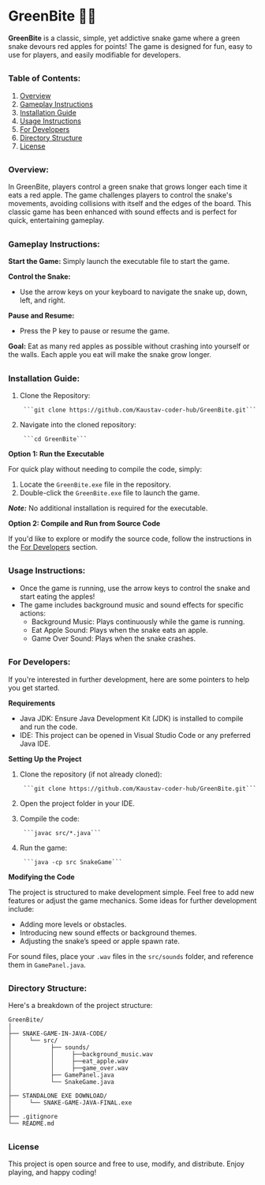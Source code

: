 # GreenBite 🐍🍏

**GreenBite** is a classic, simple, yet addictive snake game where a green snake devours red apples for points! The game is designed for fun, easy to use for players, and easily modifiable for developers.

##
### Table of Contents:
1. [Overview](#overview)
2. [Gameplay Instructions](#gameplay-instructions)
3. [Installation Guide](#installation-guide)
4. [Usage Instructions](#usage-instructions)
5. [For Developers](#for-developers)
6. [Directory Structure](#directory-structure)
7. [License](#license)

## 
### Overview:
In GreenBite, players control a green snake that grows longer each time it eats a red apple. The game challenges players to control the snake's movements, avoiding collisions with itself and the edges of the board. This classic game has been enhanced with sound effects and is perfect for quick, entertaining gameplay.

## 
### Gameplay Instructions:

**Start the Game:** Simply launch the executable file to start the game.

**Control the Snake:**
* Use the arrow keys on your keyboard to navigate the snake up, down, left, and right.

**Pause and Resume:**
* Press the P key to pause or resume the game.

**Goal:** Eat as many red apples as possible without crashing into yourself or the walls. Each apple you eat will make the snake grow longer.

##
### Installation Guide:

1. Clone the Repository:

        ```git clone https://github.com/Kaustav-coder-hub/GreenBite.git```
2. Navigate into the cloned repository:

        ```cd GreenBite```

**Option 1: Run the Executable**

For quick play without needing to compile the code, simply:

1. Locate the `GreenBite.exe` file in the repository.
2. Double-click the `GreenBite.exe` file to launch the game.

***Note:*** No additional installation is required for the executable.

**Option 2: Compile and Run from Source Code**

If you'd like to explore or modify the source code, follow the instructions in the [For Developers](#for-developers) section.


##
### Usage Instructions:
* Once the game is running, use the arrow keys to control the snake and start eating the apples!
* The game includes background music and sound effects for specific actions:
    * Background Music: Plays continuously while the game is running.
    * Eat Apple Sound: Plays when the snake eats an apple.
    * Game Over Sound: Plays when the snake crashes.

##
### For Developers:
If you're interested in further development, here are some pointers to help you get started.

**Requirements**

* Java JDK: Ensure Java Development Kit (JDK) is installed to compile and run the code.
* IDE: This project can be opened in Visual Studio Code or any preferred Java IDE.

**Setting Up the Project**

1. Clone the repository (if not already cloned):

        ```git clone https://github.com/Kaustav-coder-hub/GreenBite.git```
2. Open the project folder in your IDE.

3. Compile the code:
        
        ```javac src/*.java```

4. Run the game:

        ```java -cp src SnakeGame```

**Modifying the Code**

The project is structured to make development simple. Feel free to add new features or adjust the game mechanics. Some ideas for further development include:

* Adding more levels or obstacles.
* Introducing new sound effects or background themes.
* Adjusting the snake’s speed or apple spawn rate.

For sound files, place your `.wav` files in the `src/sounds` folder, and reference them in `GamePanel.java`.

##
### Directory Structure:
Here's a breakdown of the project structure:

```
GreenBite/
│
├── SNAKE-GAME-IN-JAVA-CODE/
│     └── src/
│           ├── sounds/
│           │     ├──background_music.wav
│           │     ├──eat_apple.wav
│           │     ├──game_over.wav
│           ├── GamePanel.java
│           └── SnakeGame.java
│
├── STANDALONE EXE DOWNLOAD/
│     └── SNAKE-GAME-JAVA-FINAL.exe
│
├── .gitignore
└── README.md
```

##
### License
This project is open source and free to use, modify, and distribute. Enjoy playing, and happy coding!
